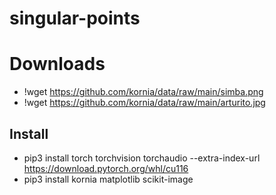 # singular-points


# Downloads
- !wget https://github.com/kornia/data/raw/main/simba.png
- !wget https://github.com/kornia/data/raw/main/arturito.jpg

## Install
- pip3 install torch torchvision torchaudio --extra-index-url https://download.pytorch.org/whl/cu116
- pip3 install kornia matplotlib scikit-image